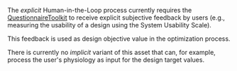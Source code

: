 The *explicit* Human-in-the-Loop process currently requires the [QuestionnaireToolkit](https://assetstore.unity.com/packages/tools/gui/questionnairetoolkit-157330) to receive explicit subjective feedback by users (e.g., measuring the usability of a design using the System Usability Scale).

This feedback is used as design objective value in the optimization process.

There is currently no *implicit* variant of this asset that can, for example, process the user's physiology as input for the design target values.
